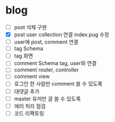 # blog

- [ ] post 삭제 구현
- [x] post user collection 연결 index.pug 수정
- [ ] user에 post, comment 연결
- [ ] tag Schema
- [ ] tag 화면
- [ ] comment Schema tag, user와 연결
- [ ] comment router, controller
- [ ] comment view
- [ ] 로그인 한 사람만 comment 쓸 수 있도록
- [ ] 대댓글 추가
- [ ] master 유저만 글 쓸 수 있도록
- [ ] 에러 처리 점검 
- [ ] 코드 리팩토링
